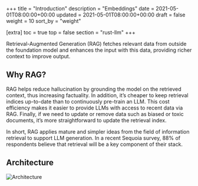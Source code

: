 +++
title = "Introduction"
description = "Embeddings"
date = 2021-05-01T08:00:00+00:00
updated = 2021-05-01T08:00:00+00:00
draft = false
weight = 10
sort_by = "weight"


[extra]
toc = true
top = false
section = "rust-llm"
+++

Retrieval-Augmented Generation (RAG) fetches relevant data from outside the foundation model and enhances the input with this data, providing richer context to improve output.

## Why RAG?

RAG helps reduce hallucination by grounding the model on the retrieved context, thus increasing factuality. In addition, it’s cheaper to keep retrieval indices up-to-date than to continuously pre-train an LLM. This cost efficiency makes it easier to provide LLMs with access to recent data via RAG. Finally, if we need to update or remove data such as biased or toxic documents, it’s more straightforward to update the retrieval index.

In short, RAG applies mature and simpler ideas from the field of information retrieval to support LLM generation. In a recent Sequoia survey, 88% of respondents believe that retrieval will be a key component of their stack.

## Architecture

![Architecture](../embeddings.png)